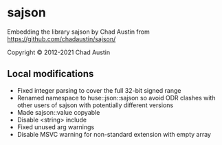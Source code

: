 # sajson

Embedding the library sajson by Chad Austin from https://github.com/chadaustin/sajson/

Copyright &copy; 2012-2021 Chad Austin

## Local modifications

* Fixed integer parsing to cover the full 32-bit signed range
* Renamed namespace to huse::json::sajson so avoid ODR clashes with other users of sajson with potentially different versions
* Made sajson::value copyable
* Disable &lt;string&gt; include
* Fixed unused arg warnings
* Disable MSVC warning for non-standard extension with empty array
